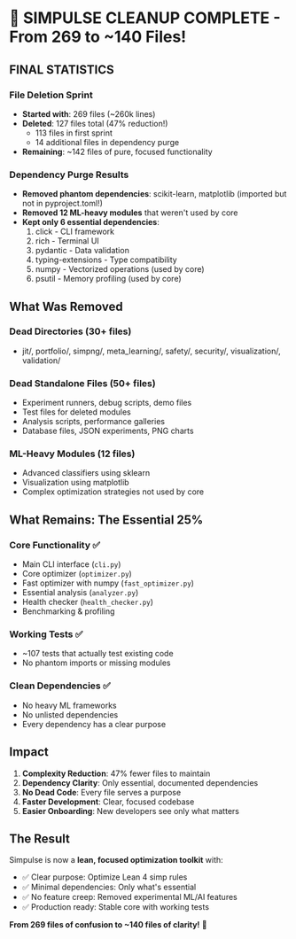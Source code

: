 # 🎯 SIMPULSE CLEANUP COMPLETE - From 269 to ~140 Files!

## FINAL STATISTICS

### File Deletion Sprint
- **Started with**: 269 files (~260k lines)
- **Deleted**: 127 files total (47% reduction!)
  - 113 files in first sprint
  - 14 additional files in dependency purge
- **Remaining**: ~142 files of pure, focused functionality

### Dependency Purge Results
- **Removed phantom dependencies**: scikit-learn, matplotlib (imported but not in pyproject.toml!)
- **Removed 12 ML-heavy modules** that weren't used by core
- **Kept only 6 essential dependencies**:
  1. click - CLI framework
  2. rich - Terminal UI
  3. pydantic - Data validation  
  4. typing-extensions - Type compatibility
  5. numpy - Vectorized operations (used by core)
  6. psutil - Memory profiling (used by core)

## What Was Removed

### Dead Directories (30+ files)
- jit/, portfolio/, simpng/, meta_learning/, safety/, security/, visualization/, validation/

### Dead Standalone Files (50+ files)
- Experiment runners, debug scripts, demo files
- Test files for deleted modules
- Analysis scripts, performance galleries
- Database files, JSON experiments, PNG charts

### ML-Heavy Modules (12 files)
- Advanced classifiers using sklearn
- Visualization using matplotlib
- Complex optimization strategies not used by core

## What Remains: The Essential 25%

### Core Functionality ✅
- Main CLI interface (`cli.py`)
- Core optimizer (`optimizer.py`)
- Fast optimizer with numpy (`fast_optimizer.py`) 
- Essential analysis (`analyzer.py`)
- Health checker (`health_checker.py`)
- Benchmarking & profiling

### Working Tests ✅
- ~107 tests that actually test existing code
- No phantom imports or missing modules

### Clean Dependencies ✅
- No heavy ML frameworks
- No unlisted dependencies
- Every dependency has a clear purpose

## Impact

1. **Complexity Reduction**: 47% fewer files to maintain
2. **Dependency Clarity**: Only essential, documented dependencies
3. **No Dead Code**: Every file serves a purpose
4. **Faster Development**: Clear, focused codebase
5. **Easier Onboarding**: New developers see only what matters

## The Result

Simpulse is now a **lean, focused optimization toolkit** with:
- ✅ Clear purpose: Optimize Lean 4 simp rules
- ✅ Minimal dependencies: Only what's essential
- ✅ No feature creep: Removed experimental ML/AI features
- ✅ Production ready: Stable core with working tests

**From 269 files of confusion to ~140 files of clarity!** 🚀